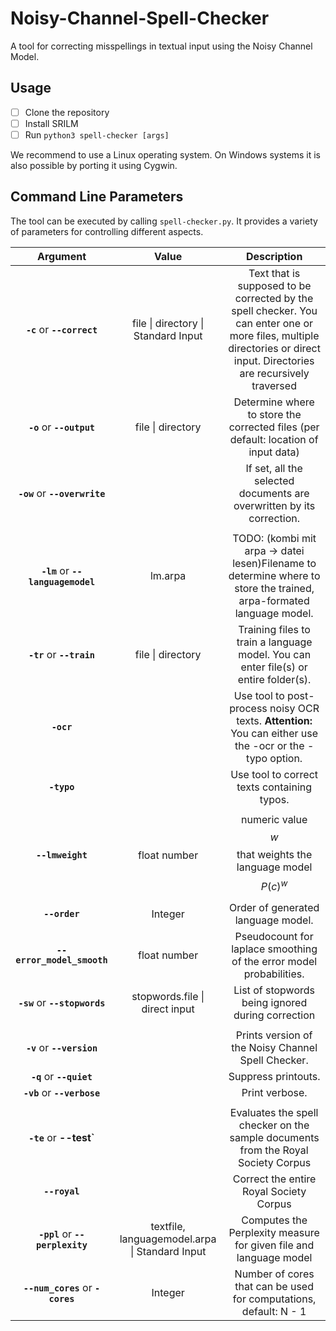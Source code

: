 # Noisy-Channel-Spell-Checker
A tool for correcting misspellings in textual input using the Noisy Channel Model.

## Usage
- [ ] Clone the repository 
- [ ] Install SRILM
- [ ] Run ``python3 spell-checker [args]``

We recommend to use a Linux operating system. On Windows systems it is also possible by porting it using Cygwin.

## Command Line Parameters
The tool can be executed by calling ``spell-checker.py``. It provides a variety of parameters for controlling different aspects.

| **Argument**        |    **Value**        | **Description**  |
| :-------------: |:-------------:|:-----:|
| **`-c`** or **`--correct`**       | file \| directory \| Standard Input | Text that is supposed to be corrected by the spell checker. You can enter one or more files, multiple directories or direct input. Directories are recursively traversed  |
| **`-o`** or **`--output`**       | file \| directory  | Determine where to store the corrected files (per default: location of input data) |
| **`-ow`** or **`--overwrite`**       |  | If set, all the selected documents are overwritten by its correction. |
|      | |  |
| **`-lm`** or **`--languagemodel`**       | lm.arpa | TODO: (kombi mit arpa -> datei lesen)Filename to determine where to store the trained, arpa-formated language model. |
| **`-tr`** or **`--train`**       | file \| directory | Training files to train a language model. You can enter file(s) or entire folder(s). |
| **`-ocr`**       |  | Use tool to post-process noisy OCR texts. **Attention:** You can either use the -ocr or the -typo option.  |
| **`-typo`**       |  | Use tool to correct texts containing typos. |
|      | |  |
| **`--lmweight`**  | float number |  numeric value $$w$$ that weights the language model $$P(c)^w$$ |
| **`--order`**        | Integer | Order of generated language model. |
| **`--error_model_smooth`**| float number | Pseudocount for laplace smoothing of the error model probabilities. |
| **`-sw`** or **`--stopwords`**       | stopwords.file \| direct input | List of stopwords being ignored during correction |
|      | |  |
| **`-v`** or **`--version`**       |  | Prints version of the Noisy Channel Spell Checker. |
| **`-q`** or **`--quiet`**       | | Suppress printouts. |
| **`-vb`** or **`--verbose`**       |  |  Print verbose. |
|      | |  |
| **`-te`** or **--test`**      | | Evaluates the spell checker on the sample documents from the Royal Society Corpus |
| **`--royal`**      | | Correct the entire Royal Society Corpus |
| **`-ppl`** or **`--perplexity`**       | textfile, languagemodel.arpa \| Standard Input | Computes the Perplexity measure for given file and language model |
| **`--num_cores`** or **`-cores`**       | Integer | Number of cores that can be used for computations, default: N - 1  |